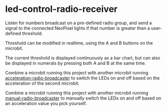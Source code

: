# led-control-radio-receiver

Listen for numbers broadcast on a pre-defined radio group, and send a signal to the connected NeoPixel lights if that number is greater than a user-defined threshold.

Threshold can be modified in realtime, using the A and B buttons on the microbit.

The current threshold is displayed continuously as a bar chart, but can also be displayed in numerals by pressing both A and B at the same time.

Combine a microbit running this project with another microbit running [acceleration-radio-broadcaster](../acceleration-radio-broadcaster) to switch the LEDs on and off based on the acceleration of the second microbit.

Combine a microbit running this project with another microbit running [manual-radio-broadcaster](../manual-radio-broadcaster) to manually switch the LEDs on and off based on an acceleration value you pick yourself.
